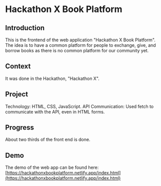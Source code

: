 # Hackathon X Book Platform
## Introduction
This is the frontend of the web application "Hackathon X Book Platform". The idea is to have a common platform for people to exchange, give, and borrow books as there is no common platform for our community yet. 
## Context
It was done in the Hackathon, "Hackathon X".
## Project
Technology: HTML, CSS, JavaScript.
API Communication: Used fetch to communicate with the API, even in HTML forms.
## Progress
About two thirds of the front end is done.
## Demo
The demo of the web app can be found here:
[https://hackathonxbookplatform.netlify.app/index.html](https://hackathonxbookplatform.netlify.app/index.html)